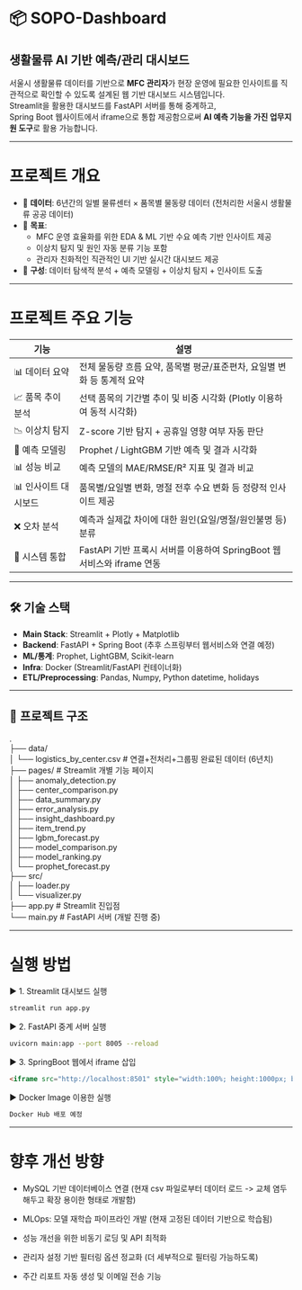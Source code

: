 # 📦 SOPO-Dashboard

## 생활물류 AI 기반 예측/관리 대시보드

서울시 생활물류 데이터를 기반으로 **MFC 관리자**가 현장 운영에 필요한 인사이트를 직관적으로 확인할 수 있도록 설계된 웹 기반 대시보드 시스템입니다.  
Streamlit을 활용한 대시보드를 FastAPI 서버를 통해 중계하고, <br>
Spring Boot 웹사이트에서 iframe으로 통합 제공함으로써 **AI 예측 기능을 가진 업무지원 도구**로 활용 가능합니다.

---

# 프로젝트 개요

- 📅 **데이터**: 6년간의 일별 물류센터 × 품목별 물동량 데이터 (전처리한 서울시 생활물류 공공 데이터)
- 🎯 **목표**: 
  - MFC 운영 효율화를 위한 EDA & ML 기반 수요 예측 기반 인사이트 제공
  - 이상치 탐지 및 원인 자동 분류 기능 포함
  - 관리자 친화적인 직관적인 UI 기반 실시간 대시보드 제공
- 🧱 **구성**: 데이터 탐색적 분석 + 예측 모델링 + 이상치 탐지 + 인사이트 도출

---

# 프로젝트 주요 기능

| 기능 | 설명 |
|------|------|
| 📊 데이터 요약 | 전체 물동량 흐름 요약, 품목별 평균/표준편차, 요일별 변화 등 통계적 요약 |
| 📈 품목 추이 분석 | 선택 품목의 기간별 추이 및 비중 시각화 (Plotly 이용하여 동적 시각화) |
| 📉 이상치 탐지 | Z-score 기반 탐지 + 공휴일 영향 여부 자동 판단 |
| 🧠 예측 모델링 | Prophet / LightGBM 기반 예측 및 결과 시각화 |
| 📊 성능 비교 | 예측 모델의 MAE/RMSE/R² 지표 및 결과 비교 |
| 📊 인사이트 대시보드 | 품목별/요일별 변화, 명절 전후 수요 변화 등 정량적 인사이트 제공 |
| ❌ 오차 분석 | 예측과 실제값 차이에 대한 원인(요일/명절/원인불명 등) 분류 |
| 🧩 시스템 통합 | FastAPI 기반 프록시 서버를 이용하여 SpringBoot 웹서비스와 iframe 연동 |
---


## 🛠 기술 스택

- **Main Stack**: Streamlit + Plotly + Matplotlib
- **Backend**: FastAPI + Spring Boot (추후 스프링부터 웹서비스와 연결 예정)
- **ML/통계**: Prophet, LightGBM, Scikit-learn
- **Infra**: Docker (Streamlit/FastAPI 컨테이너화)
- **ETL/Preprocessing**: Pandas, Numpy, Python datetime, holidays

---

## 📁 프로젝트 구조

.  <br>
├── data/  <br>
│ └── logistics_by_center.csv # 연결+전처리+그룹핑 완료된 데이터 (6년치)  <br>
├── pages/ # Streamlit 개별 기능 페이지 <br>
│ ├── anomaly_detection.py <br>
│ ├── center_comparison.py <br>
│ ├── data_summary.py <br>
│ ├── error_analysis.py <br>
│ ├── insight_dashboard.py <br>
│ ├── item_trend.py <br>
│ ├── lgbm_forecast.py <br>
│ ├── model_comparison.py <br>
│ ├── model_ranking.py <br>
│ └── prophet_forecast.py <br>
├── src/  <br>
│ ├── loader.py <br>
│ └── visualizer.py <br>
├── app.py # Streamlit 진입점 <br>
└── main.py # FastAPI 서버 (개발 진행 중) <br>

---
# 실행 방법

▶︎ 1. Streamlit 대시보드 실행
```bash
streamlit run app.py
```
▶︎ 2. FastAPI 중계 서버 실행
```bash
uvicorn main:app --port 8005 --reload
```
▶︎ 3. SpringBoot 웹에서 iframe 삽입
```html
<iframe src="http://localhost:8501" style="width:100%; height:1000px; border:none;"></iframe>
```
▶︎ Docker Image 이용한 실행
```bash
Docker Hub 배포 예정
```

---

# 향후 개선 방향

- MySQL 기반 데이터베이스 연결 (현재 csv 파일로부터 데이터 로드 -> 교체 염두해두고 확장 용이한 형태로 개발함)

- MLOps: 모델 재학습 파이프라인 개발 (현재 고정된 데이터 기반으로 학습됨)

- 성능 개선을 위한 비동기 로딩 및 API 최적화

- 관리자 설정 기반 필터링 옵션 정교화 (더 세부적으로 필터링 가능하도록)

- 주간 리포트 자동 생성 및 이메일 전송 기능

